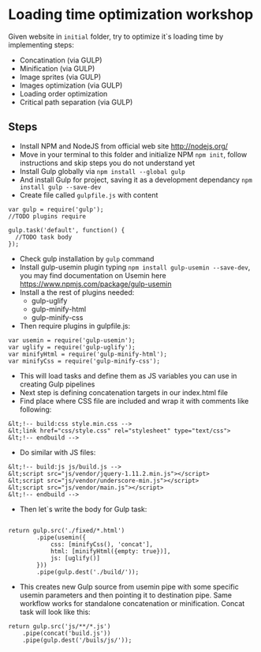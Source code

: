 Loading time optimization workshop
================================

Given website in ```initial``` folder, try to optimize it`s loading time by implementing steps:

- Concatination (via GULP)
- Minification (via GULP)
- Image sprites (via GULP)
- Images optimization (via GULP)
- Loading order optimization
- Critical path separation (via GULP)


Steps
-----

- Install NPM and NodeJS from official web site http://nodejs.org/
- Move in your terminal to this folder and initialize NPM ```npm init```, follow instructions and skip steps you do not understand yet
- Install Gulp globally via ```npm install --global gulp```
- And install Gulp for project, saving it as a development dependancy ```npm install gulp --save-dev```
- Create file called ```gulpfile.js``` with content

```
var gulp = require('gulp');
//TODO plugins require

gulp.task('default', function() {
  //TODO task body
});
```
- Check gulp installation by ```gulp``` command
- Install gulp-usemin plugin typing ```npm install gulp-usemin --save-dev```, you may find documentation on Usemin here https://www.npmjs.com/package/gulp-usemin
- Install a the rest of plugins needed: 
	- gulp-uglify
	- gulp-minify-html
	- gulp-minify-css
- Then require plugins in gulpfile.js:

```
var usemin = require('gulp-usemin');
var uglify = require('gulp-uglify');
var minifyHtml = require('gulp-minify-html');
var minifyCss = require('gulp-minify-css');
```
- This will load tasks and define them as JS variables you can use in creating Gulp pipelines
- Next step is defining concatenation targets in our index.html file
- Find place where CSS file are included and wrap it with comments like following:

```
&lt;!-- build:css style.min.css -->
&lt;link href="css/style.css" rel="stylesheet" type="text/css">
&lt;!-- endbuild -->

```

- Do similar with JS files:


```
&lt;!-- build:js js/build.js -->
&lt;script src="js/vendor/jquery-1.11.2.min.js"></script>
&lt;script src="js/vendor/underscore-min.js"></script>
&lt;script src="js/vendor/main.js"></script>
&lt;!-- endbuild -->

```

- Then let`s write the body for Gulp task:

```

return gulp.src('./fixed/*.html')
        .pipe(usemin({
            css: [minifyCss(), 'concat'],
            html: [minifyHtml({empty: true})],
            js: [uglify()]
        }))
        .pipe(gulp.dest('./build/'));

```
- This creates new Gulp source from usemin pipe with some specific usemin parameters and then pointing it to destination pipe. Same workflow works for standalone concatenation or minification. Concat task will look like this:

```
return gulp.src('js/**/*.js')
    .pipe(concat('build.js'))
    .pipe(gulp.dest('/buils/js/'));
```

